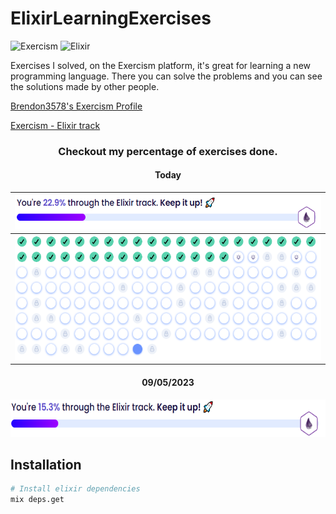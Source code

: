 # ElixirLearningExercises

![Exercism](https://img.shields.io/badge/Exercism-009CAB?style=for-the-badge&logo=exercism&logoColor=white)
![Elixir](https://img.shields.io/badge/elixir-%234B275F.svg?style=for-the-badge&logo=elixir&logoColor=white)

Exercises I solved, on the Exercism platform, it's great for learning a new programming language.
There you can solve the problems and you can see the solutions made by other people.

[Brendon3578's Exercism Profile](https://exercism.org/profiles/Brendon3578)

[Exercism - Elixir track](https://exercism.org/tracks/elixir)

<center>
  <h3>Checkout my percentage of exercises done.</h3>

  #### Today
  | <img alt="Percentage of exercises done today" src="./github/update_2.PNG" height="55px"> |
  | :-: |
  | <img alt="Percentage of exercises done today" src="./github/actual_track.PNG" height="200px"> |


  #### 09/05/2023
<img alt="Percentage of exercises done in 09/05/2023" src="./github/update_1.PNG" height="60px">
</center>


## Installation

```bash
# Install elixir dependencies
mix deps.get
```

